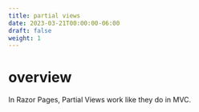 ```yaml
---
title: partial views
date: 2023-03-21T00:00:00-06:00
draft: false
weight: 1
---
```


# overview
In Razor Pages, Partial Views work like they do in MVC.
